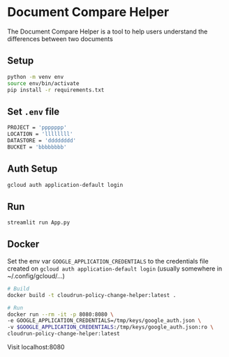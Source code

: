
# Document Compare Helper

The Document Compare Helper is a tool to help users understand the differences between two documents


## Setup
```bash
python -m venv env
source env/bin/activate
pip install -r requirements.txt
```

## Set `.env` file
```bash
PROJECT = 'ppppppp'
LOCATION = 'llllllll'
DATASTORE = 'dddddddd'
BUCKET = 'bbbbbbbb'
```

## Auth Setup
```bash
gcloud auth application-default login
```

## Run
```bash
streamlit run App.py
```

## Docker
Set the env var `GOOGLE_APPLICATION_CREDENTIALS` to the credentials file created on `gcloud auth application-default login` (usually somewhere in ~/.config/gcloud/...)

```bash
# Build
docker build -t cloudrun-policy-change-helper:latest .

# Run
docker run --rm -it -p 8080:8080 \
-e GOOGLE_APPLICATION_CREDENTIALS=/tmp/keys/google_auth.json \
-v $GOOGLE_APPLICATION_CREDENTIALS:/tmp/keys/google_auth.json:ro \
cloudrun-policy-change-helper:latest
```

Visit localhost:8080